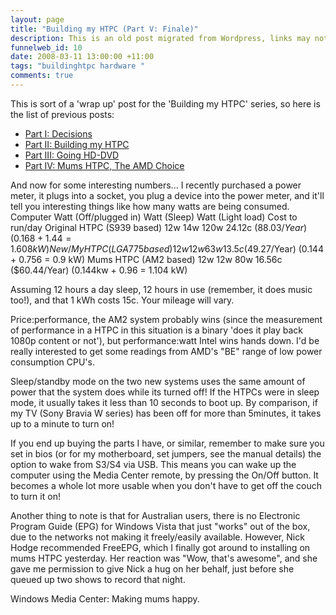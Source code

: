 ```yaml
--- 
layout: page
title: "Building my HTPC (Part V: Finale)"
description: This is an old post migrated from Wordpress, links may not function correctly. Building my HTPC, Part 5
funnelweb_id: 10
date: 2008-03-11 13:00:00 +11:00
tags: "buildinghtpc hardware "
comments: true
---
```

This is sort of a 'wrap up' post for the 'Building my HTPC' series, so here is the list of previous posts:

 - [Part I: Decisions][1]
 - [Part II: Building my HTPC][2]
 - [Part III: Going HD-DVD][3]
 - [Part IV: Mums HTPC, The AMD Choice][4]

And now for some interesting numbers... I recently purchased a power meter, it plugs into a socket, you plug a device into the power meter, and it'll tell you interesting things like how many watts are being consumed.
Computer 	Watt
(Off/plugged in) 	Watt
(Sleep) 	Watt
(Light load) 	Cost to run/day
Original HTPC (S939 based) 	12w 	14w 	120w 	24.12c ($88.03/Year)
(0.168 + 1.44 = 1.608 kW)
New/My HTPC (LGA775 based) 	12w 	12w 	63w 	13.5c ($49.27/Year)
(0.144 + 0.756 = 0.9 kW)
Mums HTPC (AM2 based) 	12w 	12w 	80w 	16.56c ($60.44/Year)
(0.144kw + 0.96 = 1.104 kW)

Assuming 12 hours a day sleep, 12 hours in use (remember, it does music too!), and that 1 kWh costs 15c. Your mileage will vary.

Price:performance, the AM2 system probably wins (since the measurement of performance in a HTPC in this situation is a binary 'does it play back 1080p content or not'), but performance:watt Intel wins hands down. I'd be really interested to get some readings from AMD's "BE" range of low power consumption CPU's.

Sleep/standby mode on the two new systems uses the same amount of power that the system does while its turned off! If the HTPCs were in sleep mode, it usually takes it less than 10 seconds to boot up. By comparison, if my TV (Sony Bravia W series) has been off for more than 5minutes, it takes up to a minute to turn on!

If you end up buying the parts I have, or similar, remember to make sure you set in bios (or for my motherboard, set jumpers, see the manual details) the option to wake from S3/S4 via USB. This means you can wake up the computer using the Media Center remote, by pressing the On/Off button. It becomes a whole lot more usable when you don't have to get off the couch to turn it on!

Another thing to note is that for Australian users, there is no Electronic Program Guide (EPG) for Windows Vista that just "works" out of the box, due to the networks not making it freely/easily available. However, Nick Hodge recommended FreeEPG, which I finally got around to installing on mums HTPC yesterday. Her reaction was "Wow, that's awesome", and she gave me permission to give Nick a hug on her behalf, just before she queued up two shows to record that night. 

Windows Media Center: Making mums happy.


  [1]: /building-my-htpc-part1
  [2]: /building-my-htpc-part2
  [3]: /building-my-htpc-part3
  [4]: /building-my-htpc-part4
